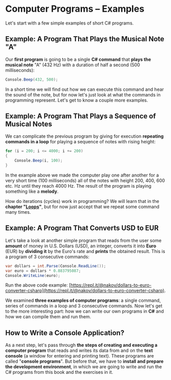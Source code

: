 # Computer Programs – Examples

Let's start with a few simple examples of short C\# programs.

## Example: A Program That Plays the Musical Note "A"

Our **first program** is going to be a single **C\# command** that **plays the musical note** "A" \(432 Hz\) with a duration of half a second \(500 milliseconds\):

```csharp
Console.Beep(432, 500);
```

In a short time we will find out how we can execute this command and hear the sound of the note, but for now let's just look at what the commands in programming represent. Let's get to know a couple more examples.

## Example: A Program That Plays a Sequence of Musical Notes

We can complicate the previous program by giving for execution **repeating commands in a loop** for playing a sequence of notes with rising height:

```csharp
for (i = 200; i <= 4000; i += 200)
{
    Console.Beep(i, 100);
}
```

In the example above we made the computer play one after another for a very short time \(100 milliseconds\) all of the notes with height 200, 400, 600 etc. Hz until they reach 4000 Hz. The result of the program is playing something like a **melody**.

How do iterations \(cycles\) work in programming? We will learn that in the **chapter "**[**Loops**](/Content/Chapter-5-1-loops/overview.md)**"**, but for now just accept that we repeat some command many times.

## Example: A Program That Converts USD to EUR

Let's take a look at another simple program that reads from the user some **amount** of money in U.S. Dollars \(USD\), an integer, converts it into **Euro** \(EUR\) by **dividing it** by the Euro's rate and **prints** the obtained result. This is a program of 3 consecutive commands:

```csharp
var dollars = int.Parse(Console.ReadLine());
var euro = dollars * 0.883795087;
Console.WriteLine(euro);
```

Run the above code example: [https://repl.it/@nakov/dollars-to-euro-converter-csharp](https://repl.it/@nakov/dollars-to-euro-converter-csharp).

We examined **three examples of computer programs**: a single command, series of commands in a loop and 3 consecutive commands. Now let's get to the more interesting part: how we can write our own programs in **C\#** and how we can compile them and run them.

## How to Write a Console Application?

As a next step, let's pass through **the steps of creating and executing a computer program** that reads and writes its data from and on the **text console** \(a window for entering and printing text\). These programs are called "**console programs**". But before that, we have to **install and prepare the development environment**, in which we are going to write and run the C\# programs from this book and the exercises in it.

